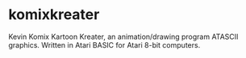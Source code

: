 # komixkreater
Kevin Komix Kartoon Kreater, an animation/drawing program ATASCII graphics. Written in Atari BASIC for Atari 8-bit computers. 
